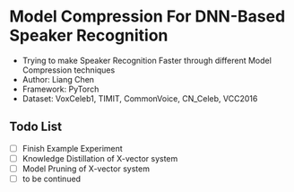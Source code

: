 # Model Compression For DNN-Based Speaker Recognition
* Trying to make Speaker Recognition Faster through different Model Compression techniques
* Author: Liang Chen
* Framework: PyTorch
* Dataset: VoxCeleb1, TIMIT, CommonVoice, CN_Celeb, VCC2016

## Todo List
- [ ] Finish Example Experiment
- [ ] Knowledge Distillation of X-vector system 
- [ ] Model Pruning of X-vector system
- [ ] to be continued
